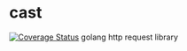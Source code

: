 # cast
[![Coverage Status](https://coveralls.io/repos/github/zenghur/cast/badge.svg?branch=master)](https://coveralls.io/github/zenghur/cast?branch=master)
golang http request library
